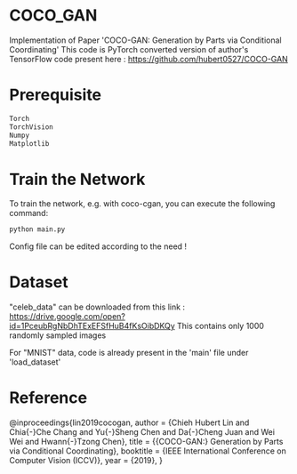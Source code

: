 # COCO_GAN

Implementation of Paper 'COCO-GAN: Generation by Parts via Conditional Coordinating'
This code is PyTorch converted version of author's TensorFlow code present here : https://github.com/hubert0527/COCO-GAN

# Prerequisite

```python
Torch
TorchVision
Numpy
Matplotlib
```

# Train the Network

To train the network, e.g. with coco-cgan, you can execute the following command:

```python
python main.py 
```
Config file can be edited according to the need !


# Dataset
"celeb_data" can be downloaded from this link : https://drive.google.com/open?id=1PceubRgNbDhTExEFSfHuB4fKsOibDKQy
This contains only 1000 randomly sampled images

For "MNIST" data, code is already present in the 'main' file under 'load_dataset'

# Reference
@inproceedings{lin2019cocogan,
  author    = {Chieh Hubert Lin and
               Chia{-}Che Chang and
               Yu{-}Sheng Chen and
               Da{-}Cheng Juan and
               Wei Wei and
               Hwann{-}Tzong Chen},
  title     = {{COCO-GAN:} Generation by Parts via Conditional Coordinating},
  booktitle = {IEEE International Conference on Computer Vision (ICCV)},
  year      = {2019},
}
